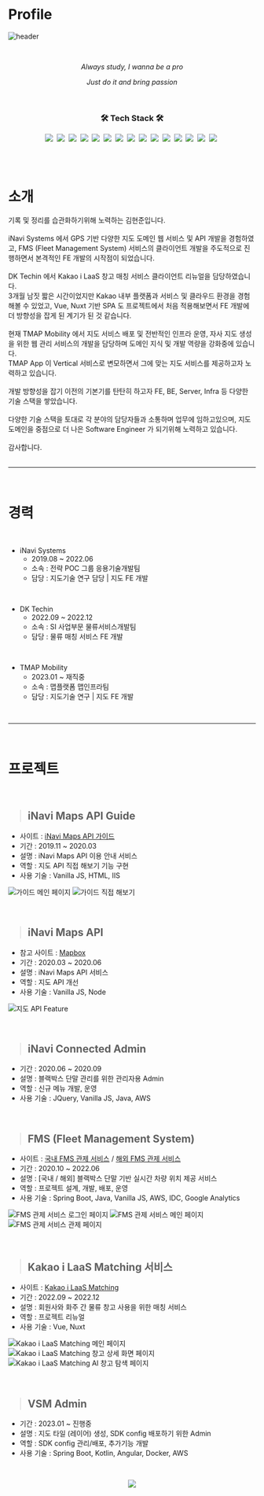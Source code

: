 # Profile

![header](https://capsule-render.vercel.app/api?text=HyunjoonKim&type=Rounded&color=97dbae&fontColor-ffffff&section=header&animation=twinkling)

<br>

<p align='center'><i>Always study, I wanna be a pro</i></p>

<p align='center'><i>Just do it and bring passion</i></p>

<br>

<h3 align="center">🛠 Tech Stack 🛠</h3>

<p align="center">
  <img src="https://img.shields.io/badge/HTML-E34F26?style=flat-square&logo=HTML5&logoColor=white"/></a>&nbsp 
  <img src="https://img.shields.io/badge/Javascript-ffb13b?style=flat-square&logo=javascript&logoColor=white"/></a>&nbsp 
  <img src="https://img.shields.io/badge/Vue-4FC08D?style=flat-square&logo=Vue.js&logoColor=white"/></a>&nbsp
  <img src="https://img.shields.io/badge/React-61DAFB?style=flat-square&logo=React&logoColor=black"/></a>&nbsp
  <img src="https://img.shields.io/badge/Node-339933?style=flat-square&logo=Node.js&logoColor=white"/></a>&nbsp
  <img src="https://img.shields.io/badge/Nuxt-00DC82?style=flat-square&logo=Nuxt.js&logoColor=white"/></a>&nbsp
  <img src="https://img.shields.io/badge/Vuetify-1867C0?style=flat-square&logo=Vuetify&logoColor=white"/></a>&nbsp
  <img src="https://img.shields.io/badge/Java-ED8B00?style=flat-square&logo=java&logoColor=white"/></a>&nbsp
  <img src="https://img.shields.io/badge/Spring-6DB33F?style=flat-square&logo=Spring&logoColor=white"/></a>&nbsp 
  <img src="https://img.shields.io/badge/SpringBoot-6DB33F?style=flat-square&logo=SpringBoot&logoColor=white"/></a>&nbsp
  <img src="https://img.shields.io/badge/MySQL-E6B91E?style=flat-square&logo=MySql&logoColor=white"/></a>&nbsp
  <img src="https://img.shields.io/badge/CentOS-262577?style=flat-square&logo=centOS&logoColor=white"/></a>&nbsp
  <img src="https://img.shields.io/badge/Docker-2496ED?style=flat-square&logo=Docker&logoColor=white"/></a>&nbsp
  <img src="https://img.shields.io/badge/AWS-333664?style=flat-square&logo=amazon-aws&logoColor=white"/></a>&nbsp
  <img src="https://img.shields.io/badge/Google_Analytics-E37400?style=flat-square&logo=google-analytics&logoColor=white"/></a>&nbsp  
</p>

<br><br>

# **소개**

기록 및 정리를 습관화하기위해 노력하는 김현준입니다.
<br><br>
iNavi Systems 에서 GPS 기반 다양한 지도 도메인 웹 서비스 및 API 개발을 경험하였고, FMS (Fleet Management System) 서비스의 클라이언트 개발을 주도적으로 진행하면서 본격적인 FE 개발의 시작점이 되었습니다.
<br><br>
DK Techin 에서 Kakao i LaaS 창고 매칭 서비스 클라이언트 리뉴얼을 담당하였습니다.
<br>
3개월 남짓 짧은 시간이었지만 Kakao 내부 플랫폼과 서비스 및 클라우드 환경을 경험해볼 수 있었고, Vue, Nuxt 기반 SPA 도 프로젝트에서 처음 적용해보면서 FE 개발에 더 방향성을 잡게 된 계기가 된 것 같습니다.
<br><br>
현재 TMAP Mobility 에서 지도 서비스 배포 및 전반적인 인프라 운영, 자사 지도 생성을 위한 웹 관리 서비스의 개발을 담당하며 도메인 지식 및 개발 역량을 강화중에 있습니다.
<br>
TMAP App 이 Vertical 서비스로 변모하면서 그에 맞는 지도 서비스를 제공하고자 노력하고 있습니다.
<br><br>
개발 방향성을 잡기 이전의 기본기를 탄탄히 하고자 FE, BE, Server, Infra 등 다양한 기술 스택을 쌓았습니다.
<br><br>
다양한 기술 스택을 토대로 각 분야의 담당자들과 소통하며 업무에 임하고있으며, 지도 도메인을 중점으로 더 나은 Software Engineer 가 되기위해 노력하고 있습니다.
<br><br>
감사합니다.
<br><br>

***
<br>

# **경력**

<br>

- iNavi Systems
  + 2019.08 ~ 2022.06
  + 소속 : 전략 POC 그룹 응용기술개발팀
  + 담당 : 지도기술 연구 담당 | 지도 FE 개발

<br>

- DK Techin
  + 2022.09 ~ 2022.12
  + 소속 : SI 사업부문 물류서비스개발팀
  + 담당 : 물류 매칭 서비스 FE 개발

<br>

- TMAP Mobility
  + 2023.01 ~ 재직중
  + 소속 : 맵플랫폼 맵인프라팀
  + 담당 : 지도기술 연구 | 지도 FE 개발

<br>

***
<br>

# **프로젝트**

<br>

> ## iNavi Maps API Guide

- 사이트 : [iNavi Maps API 가이드](http://www.inavi.kr/api_web/)
- 기간 : 2019.11 ~ 2020.03
- 설명 : iNavi Maps API 이용 안내 서비스
- 역할 : 지도 API 직접 해보기 기능 구현
- 사용 기술 : Vanilla JS, HTML, IIS

![가이드 메인 페이지](./images/iNavi_Maps_API_Guide_Main.PNG)
![가이드 직접 해보기](./images/iNavi_Maps_API_Guide_Request.PNG)

<br>

> ## iNavi Maps API

- 참고 사이트 : [Mapbox](https://www.mapbox.com/)
- 기간 : 2020.03 ~ 2020.06
- 설명 : iNavi Maps API 서비스
- 역할 : 지도 API 개선
- 사용 기술 : Vanilla JS, Node

![지도 API Feature](./images/iNavi_Maps_API_Feature.PNG)

<br>

> ## iNavi Connected Admin

- 기간 : 2020.06 ~ 2020.09
- 설명 : 블랙박스 단말 관리를 위한 관리자용 Admin
- 역할 : 신규 메뉴 개발, 운영
- 사용 기술 : JQuery, Vanilla JS, Java, AWS

<br>

> ## FMS (Fleet Management System)

- 사이트 : [국내 FMS 관제 서비스](http://fms.inavisys.com/) / [해외 FMS 관제 서비스](https://www.thinkwareconnected.com/)
- 기간 : 2020.10 ~ 2022.06
- 설명 : [국내 / 해외] 블랙박스 단말 기반 실시간 차량 위치 제공 서비스
- 역할 : 프로젝트 설계, 개발, 배포, 운영
- 사용 기술 : Spring Boot, Java, Vanilla JS, AWS, IDC, Google Analytics

![FMS 관제 서비스 로그인 페이지](./images/FMS_Login.PNG)
![FMS 관제 서비스 메인 페이지](./images/FMS_Main.PNG)
![FMS 관제 서비스 관제 페이지](./images/FMS_Location.PNG)

<br>

> ## Kakao i LaaS Matching 서비스

- 사이트 : [Kakao i LaaS Matching](https://kakaoilaas.com/?utm_source=google_pc&tum_medium=sa&utm_campaign=kakaoilaas&utm_term=laas&gclid=CjwKCAiAmuKbBhA2EiwAxQnt7z4cN4BIDDHQNVK5VerzfWIxS1J-oqHt0_zxYBpQz8YGyoFWJ8X0KRoCcaEQAvD_BwE)
- 기간 : 2022.09 ~ 2022.12
- 설명 : 회원사와 화주 간 물류 창고 사용을 위한 매칭 서비스
- 역할 : 프로젝트 리뉴얼
- 사용 기술 : Vue, Nuxt

![Kakao i LaaS Matching 메인 페이지](./images/KAKAO_i_LaaS_Matching_Main.png)
![Kakao i LaaS Matching 창고 상세 화면 페이지](./images/KAKAO_i_LaaS_Matching_Detail.png)
![Kakao i LaaS Matching AI 창고 탐색 페이지](./images/KAKAO_i_LaaS_Matching_AI.png)

<br>

> ## VSM Admin

- 기간 : 2023.01 ~ 진행중
- 설명 : 지도 타일 (레이어) 생성, SDK config 배포하기 위한 Admin
- 역할 : SDK config 관리/배포, 추가기능 개발
- 사용 기술 : Spring Boot, Kotlin, Angular, Docker, AWS

<br>

<p align="center">
<a href="https://hits.seeyoufarm.com"><img src="https://hits.seeyoufarm.com/api/count/incr/badge.svg?url=https%3A%2F%2Fgithub.com%2FhyunjoonKim92&count_bg=%236BD9AB&title_bg=%235C5C5C&icon=github.svg&icon_color=%23D7D7D7&title=hits&edge_flat=false"/></a>
</p>
